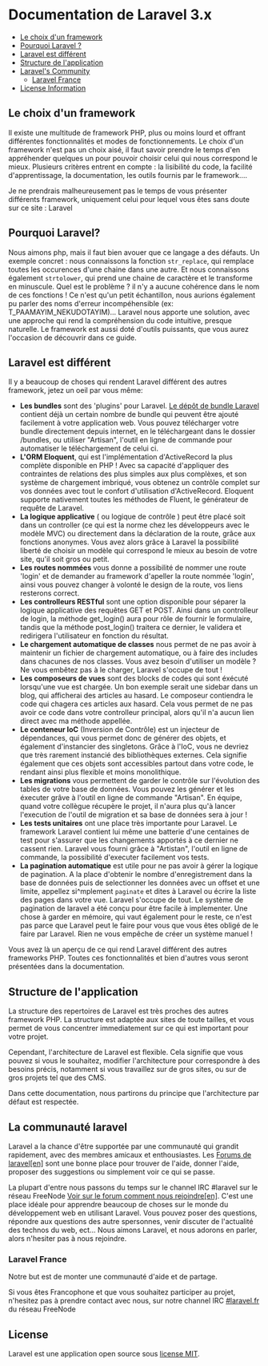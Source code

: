 # Documentation de Laravel 3.x

- [Le choix d'un framework](#le-choix-d-un-framework)
- [Pourquoi Laravel ?](#pourquoi-Laravel)
- [Laravel est différent](#Laravel-est-different)
- [Structure de l'application](#structure-de-l-application)
- [Laravel's Community](#Laravel-community)
    - [Laravel France](#Laravel-France)
- [License Information](#Laravel-license)

<a name="le-choix-d-un-framework"></a>
## Le choix d'un framework

Il existe une multitude de framework PHP, plus ou moins lourd et offrant différentes fonctionnalités et modes de fonctionnements. Le choix d'un framework n'est pas un choix aisé, il faut savoir prendre le temps d'en appréhender quelques un pour pouvoir choisir celui qui nous correspond le mieux. Plusieurs critères entrent en compte : la lisibilité du code, la facilité d'apprentissage, la documentation, les outils fournis par le framework....

Je ne prendrais malheureusement pas le temps de vous présenter différents framework, uniquement celui pour lequel vous êtes sans doute sur ce site : Laravel


<a name="pourquoi-Laravel"></a>
## Pourquoi Laravel?

Nous aimons php, mais il faut bien avouer que ce langage a des défauts. Un exemple concret : nous connaissons la fonction `str_replace`, qui remplace toutes les occurences d'une chaine dans une autre. Et nous connaissons également `strtolower`, qui prend une chaine de caractère et le transforme en minuscule. Quel est le problème ? il n'y a aucune cohérence dans le nom de ces fonctions ! Ce n'est qu'un petit échantillon, nous aurions également pu parler des noms d'erreur incompéhensible (ex: T_PAAMAYIM_NEKUDOTAYIM)...
Laravel nous apporte une solution, avec une approche qui rend la compréhension du code intuitive, presque naturelle. Le framework est aussi doté d'outils puissants, que vous aurez l'occasion de découvrir dans ce guide.

<a name="Laravel-est-different"></a>
## Laravel est différent

Il y a beaucoup de choses qui rendent Laravel différent des autres framework, jetez un oeil par vous même:

- **Les bundles** sont des 'plugins' pour Laravel. [Le dépôt de bundle Laravel](http://bundles.laravel.com/) contient déjà un certain nombre de bundle qui peuvent être ajouté facilement à votre application web. Vous pouvez télécharger votre bundle directement depuis internet, en le téléchargeant dans le dossier /bundles, ou utiliser "Artisan", l'outil en ligne de commande pour automatiser le téléchargement de celui ci.
- **L'ORM Eloquent**, qui est l'implémentation d'ActiveRecord la plus complète disponible en PHP ! Avec sa capacité d'appliquer des contraintes de relations des plus simples aux plus complèxes, et son système de chargement imbriqué, vous obtenez un contrôle complet sur vos données avec tout le confort d'utilisation d'ActiveRecord. Eloquent supporte nativement toutes les méthodes de Fluent, le générateur de requête de Laravel.
- **La logique applicative** ( ou logique de contrôle ) peut être placé soit dans un controller (ce qui est la norme chez les développeurs avec le modèle MVC) ou directement dans la déclaration de la route, grâce aux fonctions anonymes. Vous avez alors grâce à Laravel la possibilité liberté de choisir un modèle qui correspond le mieux au besoin de votre site, qu'il soit gros ou petit.
- **Les routes nommées** vous donne a possibilité de nommer une route 'login' et de demander au framework d'apeller la route nommée 'login', ainsi vous pouvez changer à volonté le design de la route, vos liens resterons correct.
- **Les controlleurs RESTful** sont une option disponible pour séparer la logique applicative des requêtes GET et POST. Ainsi dans un controlleur de login, la méthode get_login() aura pour rôle de fournir le formulaire, tandis que la méthode post_login() traitera ce dernier, le validera et redirigera l'utilisateur en fonction du résultat.
- **Le chargement automatique de classes** nous permet de ne pas avoir à maintenir un fichier de chargement automatique, ou à faire des includes dans chacunes de nos classes. Vous avez besoin d'utiliser un modèle ? Ne vous embêtez pas à le charger, Laravel s'occupe de tout !
- **Les composeurs de vues** sont des blocks de codes qui sont éxécuté lorsqu'une vue est chargée. Un bon exemple serait une sidebar dans un blog, qui afficherai des articles au hasard. Le composeur contiendra le code qui chagera ces articles aux hasard. Cela vous permet de ne pas avoir ce code dans votre controlleur principal, alors qu'il n'a aucun lien direct avec ma méthode appellée.
- **Le conteneur IoC** (Inversion de Contrôle) est un injecteur de dépendances, qui vous permet donc de générer des objets, et également d'instancier des singletons. Grâce à l'IoC, vous ne devriez que très rarement instancié des bibliothèques externes. Cela signifie également que ces objets sont accessibles partout dans votre code, le rendant ainsi plus flexible et moins monolithique. 
- **Les migrations** vous permettent de garder le contrôle sur l'évolution des tables de votre base de données. Vous pouvez les générer et les éxecuter grâve à l'outil en ligne de commande "Artisan". En équipe, quand votre collègue récupère le projet, il n'aura plus qu'à lancer l'execution de l'outil de migration et sa base de données sera à jour !
- **Les tests unitaires** ont une place très importante pour Laravel. Le framework Laravel contient lui même une batterie d'une centaines de test pour s'assurer que les changements apportés à ce dernier ne cassent rien. Laravel vous fourni grâce à "Artistan", l'outil en ligne de commande, la possibilité d'executer facilement vos tests.
- **La pagination automatique** est utile pour ne pas avoir à gérer la logique de pagination. A la place d'obtenir le nombre d'enregistrement dans la base de données puis de selectionner les données avec un offset et une limite, appellez si^mplement `paginate` et dites à Laravel ou écrire la liste des pages dans votre vue. Laravel s'occupe de tout. Le système de pagination de laravel a été conçu pour être facile à implementer. Une chose à garder en mémoire, qui vaut également pour le reste, ce n'est pas parce que Laravel peut le faire pour vous que vous êtes obligé de le faire par Laravel. Rien ne vous empêche de créer un système manuel !

Vous avez là un aperçu de ce qui rend Laravel différent des autres frameworks PHP. Toutes ces fonctionnalités et bien d'autres vous seront présentées dans la documentation.

<a name="structure-de-l-application"></a>
## Structure de l'application

La structure des repertoires de Laravel est très proches des autres framework PHP. La structure est adaptée aux sites de toute tailles, et vous permet de vous concentrer immediatement sur ce qui est important pour votre projet.

Cependant, l'architecture de Laravel est flexible. Cela signifie que vous pouvez si vous le souhaitez, modifier l'architecture pour correspondre à des besoins précis, notamment si vous travaillez sur de gros sites, ou sur de gros projets tel que des CMS. 

Dans cette documentation, nous partirons du principe que l'architecture par défaut est respectée. 

<a name="Laravel-community"></a>
## La communauté laravel

Laravel a la chance d'être supportée par une communauté qui grandit rapidement, avec des membres amicaux et enthousiastes. Les [Forums de laravel[en]](http://forums.Laravel.com) sont une bonne place pour trouver de l'aide, donner l'aide, proposer des suggestions ou simplement voir ce qui se passe.

La plupart d'entre nous passons du temps sur le channel IRC #laravel sur le réseau FreeNode [Voir sur le forum comment nous rejoindre[en]](http://forums.Laravel.com/viewtopic.php?id=671). C'est une place idéale pour apprendre beaucoup de choses sur le monde du développement web en utilisant Laravel. Vous pouvez poser des questions, répondre aux questions des autre spersonnes, venir discuter de l'actualité des technos du web, ect... Nous aimons Laravel, et nous adorons en parler, alors n'hesiter pas à nous rejoindre.

### Laravel France

Notre but est de monter une communauté d'aide et de partage.

Si vous êtes Francophone et que vous souhaitez participer au projet, n'hesitez pas à prendre contact avec nous, sur notre channel IRC [#laravel.fr](irc://freenode.net/laravel.fr) du réseau FreeNode


<a name="Laravel-license"></a>
## License

Laravel est une application open source sous [license MIT](http://www.opensource.org/licenses/mit-license.php).
